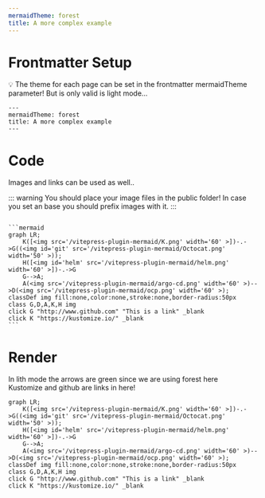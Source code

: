 ```yaml
---
mermaidTheme: forest
title: A more complex example
---
```


# Frontmatter Setup

💡 The theme for each page can be set in the frontmatter mermaidTheme parameter! But is only valid is light mode...

```
---
mermaidTheme: forest
title: A more complex example
---
```

# Code

Images and links can be used as well..

::: warning
You should place your image files in the public folder!
In case you set an base you should prefix images with it.
:::

````

```mermaid
graph LR;
    K([<img src='/vitepress-plugin-mermaid/K.png' width='60' >])-.->G((<img id='git' src='/vitepress-plugin-mermaid/Octocat.png' width='50' >));
    H([<img id='helm' src='/vitepress-plugin-mermaid/helm.png' width='60' >])-.->G
    G-->A;
    A(<img src='/vitepress-plugin-mermaid/argo-cd.png' width='60' >)-->D(<img src='/vitepress-plugin-mermaid/ocp.png' width='60' >);
classDef img fill:none,color:none,stroke:none,border-radius:50px
class G,D,A,K,H img
click G "http://www.github.com" "This is a link" _blank
click K "https://kustomize.io/" _blank
```
````

# Render

In lith mode the arrows are green since we are using forest here  
Kustomize and github are links in here!

```mermaid
graph LR;
    K([<img src='/vitepress-plugin-mermaid/K.png' width='60' >])-.->G((<img id='git' src='/vitepress-plugin-mermaid/Octocat.png' width='50' >));
    H([<img id='helm' src='/vitepress-plugin-mermaid/helm.png' width='60' >])-.->G
    G-->A;
    A(<img src='/vitepress-plugin-mermaid/argo-cd.png' width='60' >)-->D(<img src='/vitepress-plugin-mermaid/ocp.png' width='60' >);
classDef img fill:none,color:none,stroke:none,border-radius:50px
class G,D,A,K,H img
click G "http://www.github.com" "This is a link" _blank
click K "https://kustomize.io/" _blank
```

<style>
  #git {
    border-radius: 50px;
  }

  #helm,
  .dark #git{
    transform: scale(1.5);
  }

  .dark #helm {
    filter: brightness(1.5);
  }
</style>
